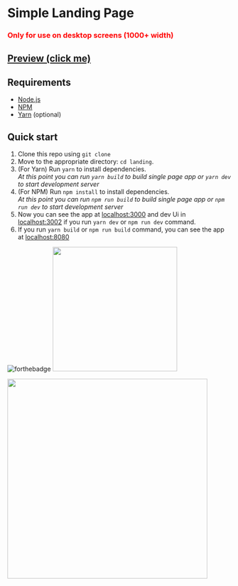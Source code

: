# Simple Landing Page
<h3 style="color: red">
Only for use on desktop screens (1000+ width)</h3>

## [Preview (click me)](https://zangeore.github.io/landing-task/dist/index.html)

## Requirements

- [Node.js](https://nodejs.org/en/)
- [NPM](https://www.npmjs.com/) 
- [Yarn](https://yarnpkg.com/) (optional)

## Quick start

1. Clone this repo using `git clone`
2. Move to the appropriate directory: `cd landing`.<br />
3. (For Yarn) Run `yarn` to install dependencies.<br />
   _At this point you can run `yarn build` to build single page app or `yarn dev` to start development server_
4. (For NPM) Run `npm install` to install dependencies.<br />
   _At this point you can run `npm run build` to build single page app or `npm run dev` to start development server_
5. Now you can see the app at [localhost:3000](http://localhost:3000) and dev Ui in [localhost:3002](http://localhost:3002) if you run `yarn dev` or `npm run dev`
   command. 
6. If you run `yarn build` or `npm run build` command, you can see the app
   at [localhost:8080](http://localhost:8080)

![forthebadge](https://forthebadge.com/images/badges/built-with-love.svg)
<img src="https://forthebadge.com/images/badges/contains-17-coffee-cups.svg" width="280px">

<img src="https://media.tenor.com/KmPFMGQ07-4AAAAd/hffgf.gif" width="450px">



